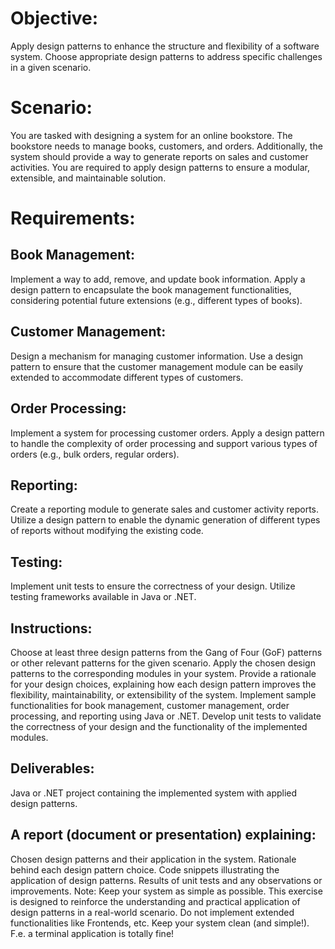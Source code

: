 # Objective:
Apply design patterns to enhance the structure and flexibility of a software system. 
Choose appropriate design patterns to address specific challenges in a given scenario.

# Scenario:
You are tasked with designing a system for an online bookstore. 
The bookstore needs to manage books, customers, and orders. 
Additionally, the system should provide a way to generate reports on sales and customer activities. 
You are required to apply design patterns to ensure a modular, extensible, and maintainable solution.

# Requirements:
## Book Management:
Implement a way to add, remove, and update book information.
Apply a design pattern to encapsulate the book management functionalities, considering potential future extensions (e.g., different types of books).

## Customer Management:
Design a mechanism for managing customer information.
Use a design pattern to ensure that the customer management module can be easily extended to accommodate different types of customers.

## Order Processing:
Implement a system for processing customer orders.
Apply a design pattern to handle the complexity of order processing and support various types of orders (e.g., bulk orders, regular orders).

## Reporting:
Create a reporting module to generate sales and customer activity reports.
Utilize a design pattern to enable the dynamic generation of different types of reports without modifying the existing code.

## Testing:
Implement unit tests to ensure the correctness of your design.
Utilize testing frameworks available in Java or .NET.

## Instructions:
Choose at least three design patterns from the Gang of Four (GoF) patterns or other relevant patterns for the given scenario.
Apply the chosen design patterns to the corresponding modules in your system.
Provide a rationale for your design choices, explaining how each design pattern improves the flexibility, maintainability, or extensibility of the system.
Implement sample functionalities for book management, customer management, order processing, and reporting using Java or .NET.
Develop unit tests to validate the correctness of your design and the functionality of the implemented modules.

## Deliverables:
Java or .NET project containing the implemented system with applied design patterns.

## A report (document or presentation) explaining:
Chosen design patterns and their application in the system.
Rationale behind each design pattern choice.
Code snippets illustrating the application of design patterns.
Results of unit tests and any observations or improvements.
Note: Keep your system as simple as possible. This exercise is designed to reinforce the understanding and practical application of design patterns in a real-world scenario. Do not implement extended functionalities like Frontends, etc. Keep your system clean (and simple!). F.e. a terminal application is totally fine!